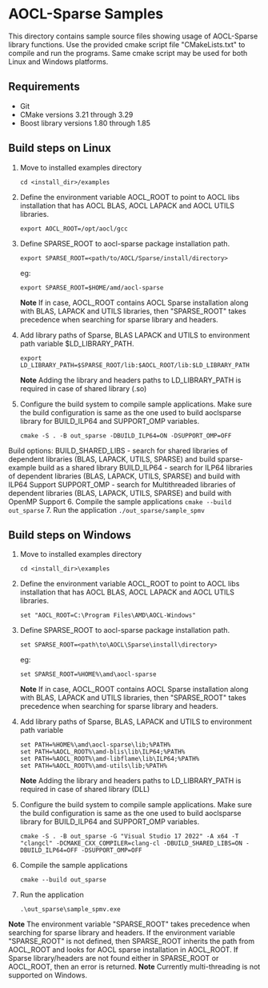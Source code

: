 # AOCL-Sparse Samples
This directory contains sample source files showing usage of AOCL-Sparse library functions. Use the provided cmake script file "CMakeLists.txt" to compile and run the programs. Same cmake script may be used for both Linux and Windows platforms.

## Requirements
* Git
* CMake versions 3.21 through 3.29
* Boost library versions 1.80 through 1.85

## Build steps on Linux

1. Move to installed examples directory
	```
	cd <install_dir>/examples
	```
2. Define the environment variable AOCL_ROOT to point to AOCL libs installation that has AOCL BLAS, AOCL LAPACK and AOCL UTILS libraries.
	```
	export AOCL_ROOT=/opt/aocl/gcc
	```
3. Define SPARSE_ROOT to aocl-sparse package installation path.
	```
	export SPARSE_ROOT=<path/to/AOCL/Sparse/install/directory>
	```
	eg:
	```
	export SPARSE_ROOT=$HOME/amd/aocl-sparse
	```
	**Note** If in case, AOCL_ROOT contains AOCL Sparse installation along with BLAS, LAPACK and UTILS libraries,   then "SPARSE_ROOT" takes precedence when searching for sparse library and headers.
4. Add library paths of Sparse, BLAS LAPACK and UTILS to environment path variable $LD_LIBRARY_PATH.
	```
	export LD_LIBRARY_PATH=$SPARSE_ROOT/lib:$AOCL_ROOT/lib:$LD_LIBRARY_PATH
	```
	**Note** Adding the library and headers paths to LD_LIBRARY_PATH is required in case of shared library (.so)

5. Configure the build system to compile sample applications. Make sure the build configuration is same as the one used to build aoclsparse library for BUILD_ILP64 and SUPPORT_OMP variables.
	```
	cmake -S . -B out_sparse -DBUILD_ILP64=ON -DSUPPORT_OMP=OFF
	```
Build options:
	BUILD_SHARED_LIBS        - search for shared libraries of dependent libraries (BLAS, LAPACK, UTILS, SPARSE) and build sparse-example build as a shared library
	BUILD_ILP64              - search for ILP64 libraries of dependent libraries (BLAS, LAPACK, UTILS, SPARSE) and build with ILP64 Support
	SUPPORT_OMP              - search for Multithreaded libraries of dependent libraries (BLAS, LAPACK, UTILS, SPARSE) and build with OpenMP Support
6. Compile the sample applications
	```
	cmake --build out_sparse
	```
7. Run the application
	```
	./out_sparse/sample_spmv
	```
## Build steps on Windows

1. Move to installed examples directory
	```
	cd <install_dir>\examples
	```
2.  Define the environment variable AOCL_ROOT to point to AOCL libs installation that has AOCL BLAS, AOCL LAPACK and AOCL UTILS libraries.
	```
	set "AOCL_ROOT=C:\Program Files\AMD\AOCL-Windows"
	```
3. Define SPARSE_ROOT to aocl-sparse package installation path.
	```
	set SPARSE_ROOT=<path\to\AOCL\Sparse\install\directory>
	```
	eg:
	```
	set SPARSE_ROOT=%HOME%\amd\aocl-sparse
	```
	**Note** If in case, AOCL_ROOT contains AOCL Sparse installation along with BLAS, LAPACK and UTILS libraries, then "SPARSE_ROOT" takes precedence when searching for sparse library and headers.
4. Add library paths of Sparse, BLAS, LAPACK and UTILS to environment path variable
	```
	set PATH=%HOME%\amd\aocl-sparse\lib;%PATH%
	set PATH=%AOCL_ROOT%\amd-blis\lib\ILP64;%PATH%
	set PATH=%AOCL_ROOT%\amd-libflame\lib\ILP64;%PATH%
	set PATH=%AOCL_ROOT%\amd-utils\lib;%PATH%
	```
	**Note** Adding the library and headers paths to LD_LIBRARY_PATH is required in case of shared library (DLL)

5. Configure the build system to compile sample applications. Make sure the build configuration is same as the one used to build aoclsparse library for BUILD_ILP64 and SUPPORT_OMP variables.
	```
	cmake -S . -B out_sparse -G "Visual Studio 17 2022" -A x64 -T "clangcl" -DCMAKE_CXX_COMPILER=clang-cl -DBUILD_SHARED_LIBS=ON -DBUILD_ILP64=OFF -DSUPPORT_OMP=OFF
	```
6. Compile the sample applications
	```
	cmake --build out_sparse
	```
7. Run the application
	```
	.\out_sparse\sample_spmv.exe
	```
**Note** The environment variable "SPARSE_ROOT" takes precedence when searching for sparse library and headers. If the environment variable "SPARSE_ROOT" is not defined, then SPARSE_ROOT inherits the path from AOCL_ROOT and looks for AOCL sparse installation in AOCL_ROOT. If Sparse library/headers are not found either in SPARSE_ROOT or AOCL_ROOT, then an error is returned.
**Note** Currently multi-threading is not supported on Windows.
